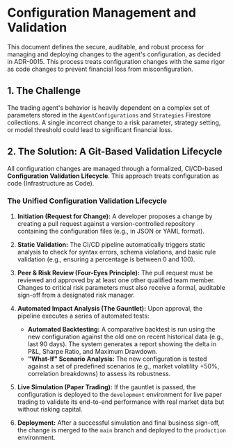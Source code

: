 # Configuration Management and Validation

This document defines the secure, auditable, and robust process for managing and deploying changes to the agent's configuration, as decided in ADR-0015. This process treats configuration changes with the same rigor as code changes to prevent financial loss from misconfiguration.

## 1. The Challenge

The trading agent's behavior is heavily dependent on a complex set of parameters stored in the `AgentConfigurations` and `Strategies` Firestore collections. A single incorrect change to a risk parameter, strategy setting, or model threshold could lead to significant financial loss.

## 2. The Solution: A Git-Based Validation Lifecycle

All configuration changes are managed through a formalized, CI/CD-based **Configuration Validation Lifecycle**. This approach treats configuration as code (Infrastructure as Code).

### The Unified Configuration Validation Lifecycle

1. **Initiation (Request for Change):** A developer proposes a change by creating a pull request against a version-controlled repository containing the configuration files (e.g., in JSON or YAML format).

2. **Static Validation:** The CI/CD pipeline automatically triggers static analysis to check for syntax errors, schema violations, and basic rule validation (e.g., ensuring a percentage is between 0 and 100).

3. **Peer & Risk Review (Four-Eyes Principle):** The pull request must be reviewed and approved by at least one other qualified team member. Changes to critical risk parameters must also receive a formal, auditable sign-off from a designated risk manager.

4. **Automated Impact Analysis (The Gauntlet):** Upon approval, the pipeline executes a series of automated tests:
    * **Automated Backtesting:** A comparative backtest is run using the new configuration against the old one on recent historical data (e.g., last 90 days). The system generates a report showing the delta in P&L, Sharpe Ratio, and Maximum Drawdown.
    * **"What-If" Scenario Analysis:** The new configuration is tested against a set of predefined scenarios (e.g., market volatility +50%, correlation breakdowns) to assess its robustness.

5. **Live Simulation (Paper Trading):** If the gauntlet is passed, the configuration is deployed to the `development` environment for live paper trading to validate its end-to-end performance with real market data but without risking capital.

6. **Deployment:** After a successful simulation and final business sign-off, the change is merged to the `main` branch and deployed to the `production` environment.
